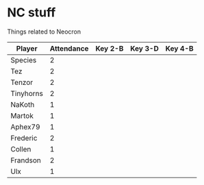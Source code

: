 # NC stuff
Things related to Neocron



| Player      | Attendance  | Key 2-B | Key 3-D | Key 4-B |  
| ----------- | ----------- |---------|---------|---------|
| Species     |      2      |         |         |         |
| Tez         |      2      |         |         |         |
| Tenzor      |      2      |         |         |         |
| Tinyhorns   |      2      |         |         |         |
| NaKoth      |      1      |         |         |         |
| Martok      |      1      |         |         |         |
| Aphex79     |      1      |         |         |         |
| Frederic    |      2      |         |         |         |
| Collen      |      1      |         |         |         |
| Frandson    |      2      |         |         |         |
| Ulx         |      1      |         |         |         |
